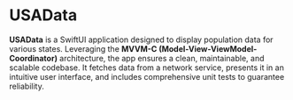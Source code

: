 # USAData

**USAData** is a SwiftUI application designed to display population data for various states. Leveraging the **MVVM-C (Model-View-ViewModel-Coordinator)** architecture, the app ensures a clean, maintainable, and scalable codebase. It fetches data from a network service, presents it in an intuitive user interface, and includes comprehensive unit tests to guarantee reliability.
